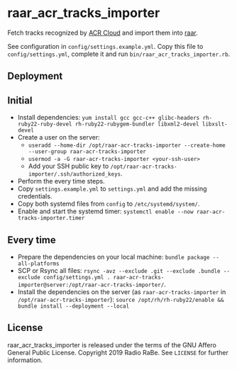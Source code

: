 # raar_acr_tracks_importer

Fetch tracks recognized by [ACR Cloud](https://www.acrcloud.com/) and import them into [raar](https://github.com/radiorabe/raar).

See configuration in `config/settings.example.yml`. Copy this file to `config/settings.yml`, complete it and run `bin/raar_acr_tracks_importer.rb`.


## Deployment

## Initial

* Install dependencies: `yum install gcc gcc-c++ glibc-headers rh-ruby22-ruby-devel rh-ruby22-rubygem-bundler libxml2-devel libxslt-devel`
* Create a user on the server:
  * `useradd --home-dir /opt/raar-acr-tracks-importer --create-home --user-group raar-acr-tracks-importer`
  * `usermod -a -G raar-acr-tracks-importer <your-ssh-user>`
  * Add your SSH public key to `/opt/raar-acr-tracks-importer/.ssh/authorized_keys`.
* Perform the every time steps.
* Copy `settings.example.yml` to `settings.yml` and add the missing credentials.
* Copy both systemd files from `config` to `/etc/systemd/system/`.
* Enable and start the systemd timer: `systemctl enable --now raar-acr-tracks-importer.timer`

## Every time

* Prepare the dependencies on your local machine: `bundle package --all-platforms`
* SCP or Rsync all files: `rsync -avz --exclude .git --exclude .bundle --exclude config/settings.yml . raar-acr-tracks-importer@server:/opt/raar-acr-tracks-importer/`.
* Install the dependencies on the server (as `raar-acr-tracks-importer` in `/opt/raar-acr-tracks-importer`):
  `source /opt/rh/rh-ruby22/enable && bundle install --deployment --local`


## License

raar_acr_tracks_importer is released under the terms of the GNU Affero General Public License.
Copyright 2019 Radio RaBe.
See `LICENSE` for further information.
